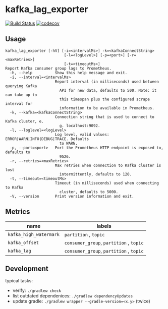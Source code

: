 # kafka_lag_exporter

[![Build Status](https://travis-ci.org/mbode/kafka_lag_exporter.svg?branch=master)](https://travis-ci.org/mbode/kafka_lag_exporter)
[![codecov](https://codecov.io/gh/mbode/kafka_lag_exporter/branch/master/graph/badge.svg)](https://codecov.io/gh/mbode/kafka_lag_exporter)

## Usage
```
kafka_lag_exporter [-hV] [-i=<intervalMs>] -k=<kafkaConnectString>
                          [-l=<logLevel>] [-p=<port>] [-r=<maxRetries>]
                          [-t=<timeoutMs>]
Report Kafka consumer group lags to Prometheus.
  -h, --help          Show this help message and exit.
  -i, --interval=<intervalMs>
                      Report interval (in milliseconds) used between querying Kafka
                        API for new data, defaults to 500. Note: it can take up to
                        this timespan plus the configured scrape interval for
                        information to be available in Prometheus.
  -k, --kafka=<kafkaConnectString>
                      Connection string that is used to connect to Kafka cluster, e.
                        g. localhost:9092.
  -l, --loglevel=<logLevel>
                      Log level, valid values: ERROR|WARN|INFO|DEBUG|TRACE. Defaults
                        to WARN.
  -p, --port=<port>   Port the Prometheus HTTP endpoint is exposed to, defaults to
                        9526.
  -r, --retries=<maxRetries>
                      Max retries when connection to Kafka cluster is lost
                        intermittently, defaults to 120.
  -t, --timeout=<timeoutMs>
                      Timeout (in milliseconds) used when connecting to Kafka
                        cluster, defaults to 5000.
  -V, --version       Print version information and exit.
```

## Metrics

| name                   | labels |
| ---------------------- | --------------------------------------- |
| `kafka_high_watermark` | `partition` , `topic`                   |
| `kafka_offset`         | `consumer_group`, `partition` , `topic` |
| `kafka_lag`            | `consumer_group`, `partition` , `topic` |

## Development
typical tasks:
- verify: `./gradlew check`
- list outdated dependenices: `./gradlew dependencyUpdates`
- update gradle: `./gradlew wrapper --gradle-version=<x.y>` (twice)
